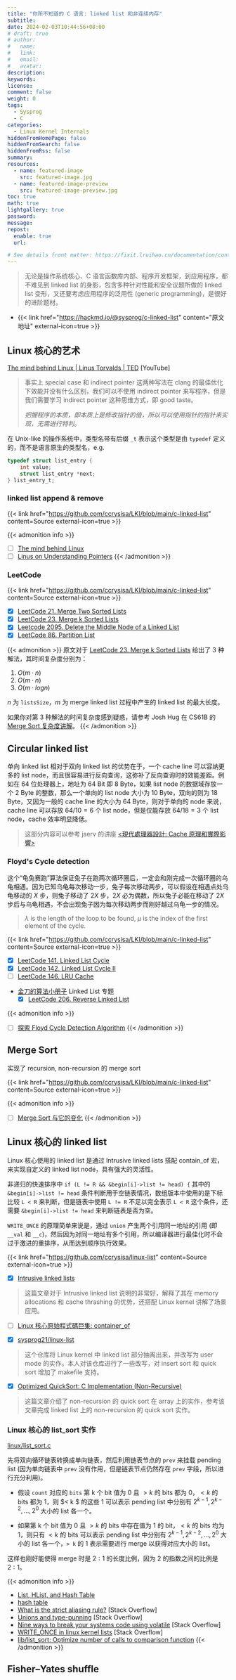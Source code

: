 ```yaml
---
title: "你所不知道的 C 语言: linked list 和非连续内存"
subtitle:
date: 2024-02-03T10:44:56+08:00
# draft: true
# author:
#   name:
#   link:
#   email:
#   avatar:
description:
keywords:
license:
comment: false
weight: 0
tags:
  - Sysprog
  - C
categories:
  - Linux Kernel Internals
hiddenFromHomePage: false
hiddenFromSearch: false
hiddenFromRss: false
summary:
resources:
  - name: featured-image
    src: featured-image.jpg
  - name: featured-image-preview
    src: featured-image-preview.jpg
toc: true
math: true
lightgallery: true
password:
message:
repost:
  enable: true
  url:

# See details front matter: https://fixit.lruihao.cn/documentation/content-management/introduction/#front-matter
---
```


> 无论是操作系统核心、C 语言函数库内部、程序开发框架，到应用程序，都不难见到 linked list 的身影，包含多种针对性能和安全议题所做的 linked list 变形，又还要考虑应用程序的泛用性 (generic programming)，是很好的进阶题材。

<!--more-->

- {{< link href="https://hackmd.io/@sysprog/c-linked-list" content="原文地址" external-icon=true >}}   

## Linux 核心的艺术

[The mind behind Linux | Linus Torvalds | TED](https://youtu.be/o8NPllzkFhE) [YouTube]

> 事实上 special case 和 indirect pointer 这两种写法在 clang 的最佳优化下效能并没有什么区别，我们可以不使用 indirect pointer 来写程序，但是我们需要学习 indirect pointer 这种思维方式，即 good taste。
> 
> *把握程序的本质，即本质上是修改指针的值，所以可以使用指针的指针来实现，无需进行特判。*

在 Unix-like 的操作系统中，类型名带有后缀 `_t` 表示这个类型是由 `typedef` 定义的，而不是语言原生的类型名，e.g.

```c
typedef struct list_entry {
    int value;
    struct list_entry *next;
} list_entry_t;
```

### linked list append & remove

{{< link href="https://github.com/ccrysisa/LKI/blob/main/c-linked-list" content=Source external-icon=true >}}

{{< admonition info >}}
- [ ] [The mind behind Linux](https://hackmd.io/@Mes/The_mind_behind_Linux)
- [ ] [Linus on Understanding Pointers](https://grisha.org/blog/2013/04/02/linus-on-understanding-pointers/)
{{< /admonition >}}

### LeetCode

{{< link href="https://github.com/ccrysisa/LKI/blob/main/c-linked-list" content=Source external-icon=true >}}

- [x] [LeetCode 21. Merge Two Sorted Lists](https://leetcode.com/problems/merge-two-sorted-lists/)
- [x] [LeetCode 23. Merge k Sorted Lists](https://leetcode.com/problems/merge-k-sorted-lists/)
- [x] [Leetcode 2095. Delete the Middle Node of a Linked List](https://leetcode.com/problems/delete-the-middle-node-of-a-linked-list/)
- [x] [LeetCode 86. Partition List](https://leetcode.com/problems/partition-list/)

{{< admonition >}}
原文对于 [LeetCode 23. Merge k Sorted Lists](https://leetcode.com/problems/merge-k-sorted-lists/) 给出了 3 种解法，其时间复杂度分别为：

1. $O(m \cdot n)$
2. $O(m \cdot n)$
3. $O(m \cdot logn)$

$n$ 为 `listsSize`，$m$ 为 merge linked list 过程中产生的 linked list 的最大长度。

如果你对第 3 种解法的时间复杂度感到疑惑，请参考 Josh Hug 在 CS61B 的 [Merge Sort 复杂度讲解](https://joshhug.gitbooks.io/hug61b/content/chap8/chap83.html)。
{{< /admonition >}}

## Circular linked list

单向 linked list 相对于双向 linked list 的优势在于，一个 cache line 可以容纳更多的 list node，而且很容易进行反向查询，这弥补了反向查询时的效能差距。例如在 64 位处理器上，地址为 64 Bit 即 8 Byte，如果 list node 的数据域存放一个 2 Byte 的整数，那么一个单向的 list node 大小为 10 Byte，双向的则为 18 Byte，又因为一般的 cache line 的大小为 64 Byte，则对于单向的 node 来说，cache line 可以存放 $64 / 10 = 6$ 个 list node，但是仅能存放 $64 / 18 = 3$ 个 list node，cache 效率明显降低。

> 这部分内容可以参考 jserv 的讲座 [<現代處理器設計: Cache 原理和實際影響>](https://hackmd.io/@sysprog/HkW3Dr1Rb)

### Floyd's Cycle detection

这个“龟兔赛跑”算法保证兔子在跑两次循环圈后，一定会和刚完成一次循环圈的乌龟相遇。因为已知乌龟每次移动一步，兔子每次移动两步，可以假设在相遇点处乌龟移动的 $X$ 步，则兔子移动了 $2X$ 步，$2X$ 必为偶数，所以兔子必能在移动了 $2X$ 步后与乌龟相遇，不会出现兔子因为每次移动两步而刚好越过乌龟一步的情况。

> $\lambda$ is the length of the loop to be found, $\mu$ is the index of the first element of the cycle.

{{< link href="https://github.com/ccrysisa/LKI/blob/main/c-linked-list" content=Source external-icon=true >}}


- [x] [LeetCode 141. Linked List Cycle](https://leetcode.com/problems/linked-list-cycle/)
- [x] [LeetCode 142. Linked List Cycle II](https://leetcode.com/problems/linked-list-cycle-ii/)
- [ ] [LeetCode 146. LRU Cache](https://leetcode.com/problems/lru-cache/)
- [金刀的算法小册子](https://github.com/glodknife/algorithm) Linked List 专题
    - [x] [LeetCode 206. Reverse Linked List](https://leetcode.com/problems/reverse-linked-list)

{{< admonition info >}}
- [ ] [探索 Floyd Cycle Detection Algorithm](https://medium.com/@orionssl/%E6%8E%A2%E7%B4%A2-floyd-cycle-detection-algorithm-934cdd05beb9)
{{< /admonition >}}

## Merge Sort

实现了 recursion, non-recursion 的 merge sort

{{< link href="https://github.com/ccrysisa/LKI/blob/main/c-linked-list" content=Source external-icon=true >}}

{{< admonition info >}}
- [ ] [Merge Sort 与它的变化](https://hackmd.io/@lambert-wu/list-merge-sort)
{{< /admonition >}}

## Linux 核心的 linked list

Linux 核心使用的 linked list 是通过 Intrusive linked lists 搭配 contain_of 宏，来实现自定义的 linked list node，具有强大的灵活性。

非递归的快速排序中 `if (L != R && &begin[i]->list != head) {` 其中的 `&begin[i]->list != head` 条件判断用于空链表情况，数组版本中使用的是下标比较 `L < R` 来判断，但是链表中使用 `L != R` 不足以完全表示 `L < R` 这个条件，还需要 `&begin[i]->list != head` 来判断链表是否为空。

`WRITE_ONCE` 的原理简单来说是，通过 `union` 产生两个引用同一地址的引用 (即 `__val` 和 `__c`)，然后因为对同一地址有多个引用，所以编译器进行最佳化时不会过于激进的重排序，从而达到顺序执行效果。

{{< link href="https://github.com/ccrysisa/linux-list" content=Source external-icon=true >}}

- [x] [Intrusive linked lists](https://www.data-structures-in-practice.com/intrusive-linked-lists/)
> 这篇文章对于 Intrusive linked list 说明的非常好，解释了其在 memory allocations 和 cache thrashing 的优势，还搭配 Linux kernel 讲解了场景应用。

- [ ] [Linux 核心原始程式碼巨集: container_of](https://hackmd.io/@sysprog/linux-macro-containerof)

- [x] [sysprog21/linux-list](https://github.com/sysprog21/linux-list)
> 这个仓库将 Linux kernel 中 linked list 部分抽离出来，并改写为 user mode 的实作。本人对该仓库进行了一些改写，对 insert sort 和 quick sort 增加了 makefile 支持。

- [x] [Optimized QuickSort: C Implementation (Non-Recursive)](https://alienryderflex.com/quicksort/)
> 这篇文章介绍了 non-recursion 的 quick sort 在 array 上的实作，参考该文章完成 linked list 上的 non-recursion 的 quick sort 实作。

### Linux 核心的 list_sort 实作 

[linux/list_sort.c](https://github.com/torvalds/linux/blob/master/lib/list_sort.c)

先将双向循环链表转换成单向链表，然后利用链表节点的 `prev` 来挂载 pending list (因为单向链表中 `prev` 没有作用，但是链表节点仍然存在 `prev` 字段，所以进行充分利用)。

- 假设 `count` 对应的 `bits` 第 k 个 bit 值为 0 且 $> k$ 的 bits 都为 0，$< k$ 的 bits 都为 1，则 $< k $ 的这些 1 可以表示 pending list 中分别有 $2^{k-1}, 2^{k-2}, ..., 2^0$ 大小的 list 各一个。

- 如果第 k 个 bit 值为 0 且 $> k$ 的 bits 中存在值为 1 的 bit，$< k$ 的 bits 均为 1，则只有 $< k$ 的 bits 可以表示 pending list 中分别有 $2^{k-1}, 2^{k-2}, ..., 2^0$ 大小的 list 各一个，`> k` 的 1 表示需要进行 merge 以获得对应大小的 list。

这样也刚好能使得 merge 时是 $2: 1$ 的长度比例，因为 2 的指数之间的比例是 $2: 1$。

{{< admonition info >}}
- [List, HList, and Hash Table](https://danielmaker.github.io/blog/linux/list_hlist_hashtable.html)
- [hash table](https://hackmd.io/@ChialiangKuo/quiz6B-hash-table)
- [What is the strict aliasing rule?](https://stackoverflow.com/questions/98650/what-is-the-strict-aliasing-rule) [Stack Overflow]
- [Unions and type-punning](https://stackoverflow.com/questions/25664848/unions-and-type-punning) [Stack Overflow]
- [Nine ways to break your systems code using volatile](https://blog.regehr.org/archives/28) [Stack Overflow]
- [WRITE_ONCE in linux kernel lists](https://stackoverflow.com/questions/34988277/write-once-in-linux-kernel-lists) [Stack Overflow]
- [lib/list_sort: Optimize number of calls to comparison function](https://www.mail-archive.com/linux-kernel@vger.kernel.org/msg1957556.html)
{{< /admonition >}}

## Fisher–Yates shuffle
